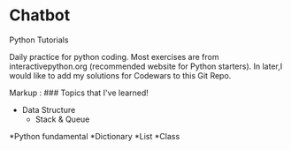 # Chatbot
Python Tutorials

Daily practice for python coding. Most exercises are from interactivepython.org (recommended website for Python starters).
In later,I would like to add my solutions for Codewars to this Git Repo. 

Markup : ### Topics that I've learned!
* Data Structure
  * Stack & Queue
  
*Python fundamental
  *Dictionary
  *List
  *Class
